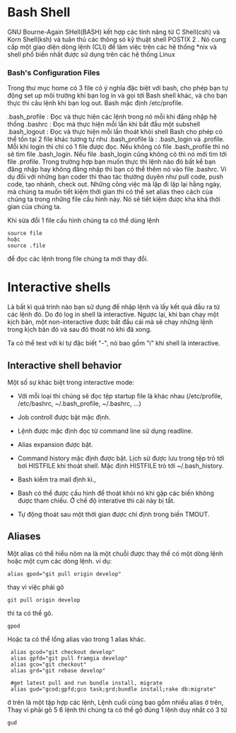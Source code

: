 # Bash Shell

GNU Bourne-Again SHell(BASH) kết hợp các tính năng từ C Shell(csh) và Korn Shell(ksh) và tuân thủ các thông só kỹ thuật shell POSTIX 2 . Nó cung cấp một giao diện dòng lệnh (CLI) để làm việc trên các hệ thống *nix và shell phổ biến nhất được sử dụng trên các hệ thống Linux

### Bash's Configuration Files

Trong thư mục home có 3 file có ý nghĩa đặc biệt với bash, cho phép bạn tự động set up môi trường khi bạn log in và gọi tới Bash shell khác, và cho bạn thực thi câu lệnh khi bạn log out. Bash mặc định /etc/profile.

.bash_profile : Đọc và thực hiện các lệnh trong nó mỗi khi đăng nhập hệ thống
.bashrc : Đọc mà thực hiện mỗi lần khi bắt đầu một subshell
.bash_logout : Đọc và thực hiện mỗi lần thoát khỏi shell
Bash cho phép có thể tồn tại 2 file khác tương tự như .bash_profile là : .bash_login và .profile. Mỗi khi login thì chỉ có 1 file được đọc. Nếu không có file .bash_profile thì nó sẽ tìm file .bash_login. Nếu file .bash_login cũng không có thì nó mới tìm tới file .profile. Trong trường hợp bạn muốn thực thi lệnh nào đó bất kể bạn đăng nhập hay không đăng nhập thì bạn có thể thêm nó vào file .bashrc. Ví dụ đối với những bạn coder thì thao tác thường duyên như pull code, push code, tạo nhánh, check out. Những công việc mà lặp đi lặp lại hằng ngày, mà chúng ta muốn tiết kiệm thời gian thì có thể set alias theo cách của chúng ta trong những file cấu hình này. Nó sẽ tiết kiệm được kha khá thời gian của chúng ta.

Khi sửa đổi 1 file cấu hình chúng ta có thể dùng lệnh
```
source file 
hoặc
source .file
```

để đọc các lệnh trong file chúng ta mới thay đổi.

# Interactive shells

Là bất kì quá trình nào bạn sử dụng để nhập lệnh và lấy kết quả đầu ra từ các lệnh đó. Do đó log in shell là interactive. Ngược lại, khi bạn chạy một kịch bản, một non-interactive được bắt đầu cái mà sẽ chạy những lệnh trong kịch bản đó và sau đó thoát nó khi đã xong.

Ta có thể test với kí tự đặc biết "-", nó bao gồm "i" khi shell là interactive.

## Interactive shell behavior

Một số sự khác biệt trong interactive mode:

- Với mỗi loại thì chúng sẽ đọc tệp startup file là khác nhau (/etc/profile, /etc/bashrc, ~/.bash_profile, ~/.bashrc, ...)

- Job controll được bật mặc định.

- Lệnh được mặc định đọc từ command line sử dụng readline.

- Alias expansion được bật.

- Command history mặc định được bật. Lịch sử được lưu trong tệp trỏ tới bơi HISTFILE khi thoát shell. Mặc định HISTFILE trỏ tới ~/.bash_history.

- Bash kiểm tra mail định kì.,

- Bash có thể được cấu hình để thoát khỏi nó khi gặp các biến không được tham chiếu. Ở chế độ interative thì cái này bị tắt.

- Tự động thoát sau một  thời gian được chỉ định trong biến TMOUT.

## Aliases
Một alias có thể hiểu nôm na là một chuỗi được thay thế có một dòng lệnh hoặc một cụm các dòng lệnh. ví dụ:

```
alias gpod="git pull origin develop"
```

thay vì việc phải gõ

```
git pull origin develop
```

thì ta có thể gõ.

```
gpod
```

Hoặc ta có thể lồng alias vào trong 1 alias khác.

```
 alias gcod="git checkout develop"
 alias gpfd="git pull framgia develop"
 alias gco="git checkout"
 alias grd="git rebase develop"
 
 #get latest pull and run bundle install, migrate
 alias gud="gcod;gpfd;gco task;grd;bundle install;rake db:migrate"
```

ở trên là một tập hợp các lệnh, Lệnh cuối cùng bao gồm nhiều alias ở trên, Thay vì phải gõ 5 6 lệnh thì chúng ta có thể gõ đúng 1 lệnh duy nhất có 3 từ

```
gud
```

